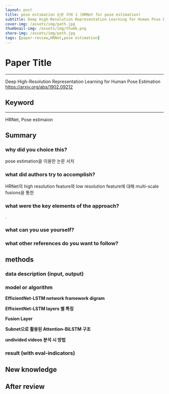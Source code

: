 ```yaml
---
layout: post
title: pose estimation 논문 리뷰 1 (HRNet for pose estimation)
subtitle: Deep High-Resolution Representation Learning for Human Pose Estimation
cover-img: /assets/img/path.jpg
thumbnail-img: /assets/img/thumb.png
share-img: /assets/img/path.jpg
tags: [paper-review,HRNet,pose estimation]
---
```


# Paper Title
---
Deep High-Resolution Representation Learning for Human Pose Estimation   
https://arxiv.org/abs/1902.09212    


## Keyword
---
HRNet, Pose estimaion


## Summary   
### why did you choice this?
pose estimation을 이용한 논문 서치


### what did authors try to accomplish?
HRNet의 high resolution feature와 low resolution feature에 대해 multi-scale fusions을 통한 

 
### what were the key elements of the approach?
.   

### what can you use yourself? 


### what other references do you want to follow?




## methods
### data description (input, output)    



### model or algorithm
**EfficientNet-LSTM network framework digram**     



**EfficientNet-LSTM layers 별 특징**     




**Fusion Layer**     




**Subnet으로 활용된 Attention-BiLSTM 구조**    



**undivided videos 분석 시 방법**    


### result (with eval-indicators)


## New knowledge



## After review

